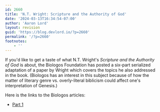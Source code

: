 ```yaml
---
id: 2660
title: 'N.T. Wright: Scripture and the Authority of God'
date: '2024-03-13T16:34:54-07:00'
author: 'Aaron Lord'
layout: revision
guid: 'https://blog.devlord.io/?p=2660'
permalink: '/?p=2660'
footnotes:
    - ''
---
```


If you'd like to get a taste of what N.T. Wright's <em>Scripture and the Authority of God</em> is about, the Biologos Foundation has posted a six-part serialized adaptation of a paper by Wright which covers the topics he also addressed in the book. (Biologos has an interest in this subject because of how the matter of literary genre vs. overly-literal biblicism could affect one's interpretation of Genesis.)

Here is the links to the Biologos articles:
<ul>
 	<li><a href="https://biologos.org/articles/n-t-wright-on-scripture-and-the-authority-of-god">Part 1</a></li>
</ul>